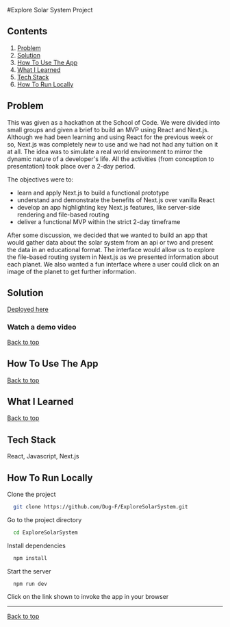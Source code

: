 #Explore Solar System Project

## Contents
1. [Problem](#problem)
2. [Solution](#solution)
3. [How To Use The App](#how-to-use-the-app)
4. [What I Learned](#what-i-learned)
5. [Tech Stack](#tech-stack)
6. [How To Run Locally](#how-to-run-locally)

## Problem

This was given as a hackathon at the School of Code.  We were divided into small groups and given a brief to build an MVP using React and Next.js.  Although we had been learning and using React for the previous week or so, Next.js was completely new to use and we had not had any tuition on it at all.  The idea was to simulate a real world environment to mirror the dynamic nature of a developer's life.  All the activities (from conception to presentation) took place over a 2-day period.

The objectives were to:
- learn and apply Next.js to build a functional prototype
- understand and demonstrate the benefits of Next.js over vanilla React
- develop an app highlighting key Next.js features, like server-side rendering and file-based routing
- deliver a functional MVP within the strict 2-day timeframe

After some discussion, we decided that we wanted to build an app that would gather data about the solar system from an api or two and present the data in an educational format.  The interface would allow us to explore the file-based routing system in Next.js as we presented information about each planet.  We also wanted a fun interface where a user could click on an image of the planet to get further information.

## Solution

[Deployed here](https://explore-solar-system.vercel.app/)

<h3>Watch a demo video</h3>

[<a href="https://youtu.be/3vNU_khFKkU" title="Watch the video">]: #
[    <img src="/public/HigherOrLowerDemoVideo.png" alt="Watch the video" width="500"/>]: #
[</a>]: #

[<br>]: #

[<br>]: #

[Back to top](#explore-solar-system-project)

## How To Use The App

[Back to top](#explore-solar-system-project)

## What I Learned

[Back to top](#explore-solar-system-project)

## Tech Stack

React, Javascript, Next.js

## How To Run Locally

Clone the project

```bash
  git clone https://github.com/Dug-F/ExploreSolarSystem.git
```

Go to the project directory

```bash
  cd ExploreSolarSystem
```

Install dependencies

```bash
  npm install
```

Start the server

```bash
  npm run dev
```

Click on the link shown to invoke the app in your browser

<hr>

[Back to top](#explore-solar-system-project)
